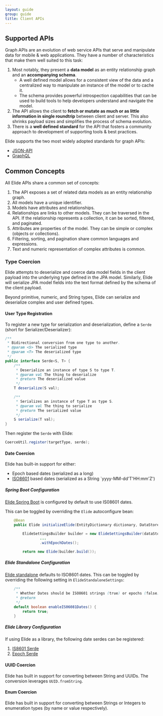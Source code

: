 ```yaml
---
layout: guide
group: guide
title: Client APIs
---
```


## Supported APIs

Graph APIs are an evolution of web service APIs that serve and manipulate data for mobile & web applications.
They have a number of characteristics that make them well suited to this task:
1.  Most notably, they present a **data model** as an entity relationship graph and an **accompanying schema**.
    * A well defined model allows for a consistent view of the data and a centralized way to manipulate an instance of the model or to cache it.
    * The schema provides powerful introspection capabilities that can be used to build tools to help developers understand and navigate the model.
2.  The API allows the client to **fetch or mutate as much or as little information in single roundtrip** between client and server.  This also
    shrinks payload sizes and simplifies the process of schema evolution.
3.  There is a **well defined standard** for the API that fosters a community approach to development of supporting tools & best practices.

Elide supports the two most widely adopted standards for graph APIs: 

* [JSON-API]({{site.baseurl}}/pages/guide/10-jsonapi.html)
* [GraphQL]({{site.baseurl}}/pages/guide/11-graphql.html)

## Common Concepts

All Elide APIs share a common set of concepts:
1.  The API exposes a set of related data models as an entity relationship graph.
2.  All models have a unique identifier.
3.  Models have attributes and relationships.
   1. Relationships are links to other models.  They can be traversed in the API.  If the relationship represents a collection, it can be sorted, filtered, and paginated.
   2. Attributes are properties of the model.  They can be simple or complex (objects or collections).
4.  Filtering, sorting, and pagination share common languages and expressions.
5.  Text and numeric representation of complex attributes is common.

### Type Coercion

Elide attempts to deserialize and coerce data model fields in the client payload into the underlying type defined in the JPA model.  Similarly, Elide 
will serialize JPA model fields into the text format defined by the schema of the client payload.

Beyond primitive, numeric, and String types, Elide can serialize and deserialize complex and user defined types.

#### User Type Registration

To register a new type for serialization and deserialization, define a `Serde` (short for Serializer/Deserializer):

```java
/**
 * Bidirectional conversion from one type to another.
 * @param <S> The serialized type
 * @param <T> The deserialized type
 */
public interface Serde<S, T> {
    /**
     * Deserialize an instance of type S to type T.
     * @param val The thing to deserialize
     * @return The deserialized value
     */
    T deserialize(S val);

    /**
     * Serializes an instance of type T as type S.
     * @param val The thing to serialize
     * @return The serialized value
     */
    S serialize(T val);
}
```

Then register the `Serde` with Elide:

```java
CoerceUtil.register(targetType, serde);
```

#### Date Coercion

Elide has built-in support for either:
 - Epoch based dates (serialized as a long)
 - [ISO8601](https://www.iso.org/iso-8601-date-and-time-format.html) based dates (serialized as a String `yyyy-MM-dd'T'HH:mm'Z')

##### Spring Boot Configuration

[Elide Spring Boot][elide-spring] is configured by default to use IS08601 dates.

This can be toggled by overriding the `Elide` autoconfigure bean:

```java
    @Bean
    public Elide initializeElide(EntityDictionary dictionary, DataStore dataStore, ElideConfigProperties settings) {

        ElideSettingsBuilder builder = new ElideSettingsBuilder(dataStore)
                ...
                .withEpochDates();

        return new Elide(builder.build());
```

##### Elide Standalone Configuration

[Elide standalone][elide-standalone] defaults to ISO8601 dates.  This can be toggled by overriding the following setting in `ElideStandaloneSettings`:

```java
    /**
     * Whether Dates should be ISO8601 strings (true) or epochs (false).
     * @return
     */
    default boolean enableIS06081Dates() {
        return true;
    }
```

##### Elide Library Configuration

If using Elide as a library, the following date serdes can be registered:
1. [IS8601 Serde](https://github.com/yahoo/elide/blob/master/elide-core/src/main/java/com/yahoo/elide/utils/coerce/converters/ISO8601DateSerde.java)
2. [Epoch Serde](https://github.com/yahoo/elide/blob/master/elide-core/src/main/java/com/yahoo/elide/utils/coerce/converters/EpochToDateConverter.java)

#### UUID Coercion

Elide has built in support for converting between String and UUIDs.  The conversion leverages `UUID.fromString`. 

#### Enum Coercion

Elide has built in support for converting between Strings or Integers to enumeration types (by name or value respectively).

[elide-standalone]: https://github.com/yahoo/elide/tree/master/elide-standalone
[elide-spring]: https://github.com/yahoo/elide/tree/master/elide-spring/elide-spring-boot-autoconfigure

